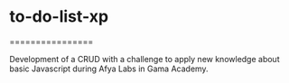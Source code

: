 # to-do-list-xp
================

Development of a CRUD with a challenge to apply new knowledge about basic Javascript during Afya Labs in Gama Academy.
